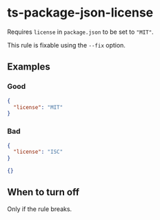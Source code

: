 # ts-package-json-license

Requires `license` in `package.json` to be set to `"MIT"`.

This rule is fixable using the `--fix` option.

## Examples

### Good

```json
{
  "license": "MIT"
}
```

### Bad

```json
{
  "license": "ISC"
}
```

```json
{}
```

## When to turn off

Only if the rule breaks.

